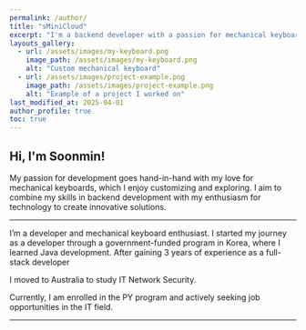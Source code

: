 ```yaml
---
permalink: /author/
title: "sMiniCloud"
excerpt: "I'm a backend developer with a passion for mechanical keyboards. Currently based in Australia, I combine my skills in IT and development to create innovative solutions."
layouts_gallery:
  - url: /assets/images/my-keyboard.png
    image_path: /assets/images/my-keyboard.png
    alt: "Custom mechanical keyboard"
  - url: /assets/images/project-example.png
    image_path: /assets/images/project-example.png
    alt: "Example of a project I worked on"
last_modified_at: 2025-04-01
author_profile: true
toc: true
---
```


## Hi, I'm Soonmin!

My passion for development goes hand-in-hand with my love for mechanical keyboards, which I enjoy customizing and exploring.
I aim to combine my skills in backend development with my enthusiasm for technology to create innovative solutions.

---

I’m a developer and mechanical keyboard enthusiast.
I started my journey as a developer through a government-funded program in Korea, where I learned Java development.
After gaining 3 years of experience as a full-stack developer

I moved to Australia to study IT Network Security.

Currently, I am enrolled in the PY program and actively seeking job opportunities in the IT field.

---